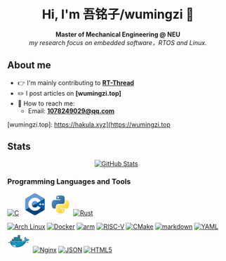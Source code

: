 <!-- markdownlint-disable MD033 -->

<div align="center">

# Hi, I'm 吾铭子/wumingzi :wave:

**Master of Mechanical Engineering @ NEU**  
*my research focus on embedded software，RTOS and Linux.*  

</div>

## About me

- :point_right: I'm mainly contributing to **[RT-Thread]**
- :pencil2: I post articles on **[wumingzi.top]**
- :email: How to reach me:
  - Email: **<1078249029@qq.com>**

[RT-Thread]: https://github.com/RT-Thread/rt-thread
[wumingzi.top]: https://hakula.xyz](https://wumingzi.top

## Stats

<div align="center">

[<img src="https://github-readme-stats.vercel.app/api?username=1078249029&theme=dark&hide_border=true&show_icons=true&disable_animations=true&count_private=true" alt="GitHub Stats" width="480" />](https://github.com/anuraghazra/github-readme-stats)    

</div>

### Programming Languages and Tools

[<img src="https://cdn.jsdelivr.net/gh/devicons/devicon@latest/icons/embeddedc/embeddedc-original.svg" alt="C" width="50" height="50" />](https://www.open-std.org/JTC1/SC22/WG14)   
[<img src="https://raw.githubusercontent.com/devicons/devicon/master/icons/cplusplus/cplusplus-original.svg" alt="C++" width="50" height="50" />](https://isocpp.org)  
[<img src="https://raw.githubusercontent.com/devicons/devicon/master/icons/python/python-original.svg" alt="Python" width="50" height="50" />](https://www.rust-lang.org)
[<img src="https://cdn.jsdelivr.net/gh/devicons/devicon@latest/icons/rust/rust-original.svg" alt="Rust" width="50" height="50" />](https://golang.org)

[<img src="https://cdn.jsdelivr.net/gh/devicons/devicon@latest/icons/linux/linux-original.svg" alt="Arch Linux" width="50" height="50" />](https://www.linux.org/)
[<img src="https://cdn.jsdelivr.net/gh/devicons/devicon@latest/icons/gcc/gcc-original.svg" alt="Docker" width="50" height="50" />](https://gcc.gnu.org)
[<img src="https://github.com/loganmarchione/homelab-svg-assets/blob/main/assets/arm.svg" alt="arm" width="50" height="50" />](https://www.arm.com)
[<img src="https://github.com/loganmarchione/homelab-svg-assets/blob/main/assets/riscv.svg" alt="RISC-V" width="50" height="50" />](https://riscv.org)
[<img src="https://cdn.jsdelivr.net/gh/devicons/devicon@latest/icons/cmake/cmake-original.svg" alt="CMake" width="50" height="50" />](https://cmake.org)
[<img src="https://cdn.jsdelivr.net/gh/devicons/devicon@latest/icons/markdown/markdown-original.svg" alt="markdown" width="50" height="50" />](https://commonmark.org)
[<img src="https://cdn.jsdelivr.net/gh/devicons/devicon@latest/icons/yaml/yaml-original.svg" alt="YAML" width="50" height="50" />](https://yaml.org)
[<img src="https://raw.githubusercontent.com/devicons/devicon/master/icons/docker/docker-original.svg" alt="Docker" width="50" height="50" />](https://www.docker.com) 
[<img src="https://cdn.jsdelivr.net/gh/devicons/devicon@latest/icons/nginx/nginx-original.svg" alt="Nginx" width="50" height="50" />](https://nginx.org)
[<img src="https://cdn.jsdelivr.net/gh/devicons/devicon@latest/icons/json/json-original.svg" alt="JSON" width="50" height="50" />](https://www.json.org)
[<img src="https://cdn.jsdelivr.net/gh/devicons/devicon@latest/icons/html5/html5-original.svg" alt="HTML5" width="50" height="50" />](https://www.w3.org/TR/html5)
